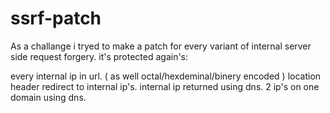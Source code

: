 # ssrf-patch
As a challange i tryed to make a patch for every variant of internal server side request forgery.
it's protected again's:

every internal ip in url. ( as well octal/hexdeminal/binery encoded )
location header redirect to internal ip's.
internal ip returned using dns.
2 ip's on one domain using dns.
